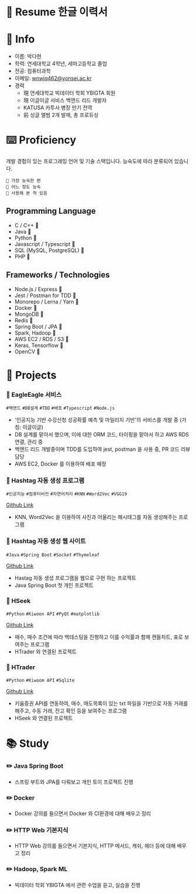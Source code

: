 # 📄 Resume 한글 이력서

# 🔎 Info

- 이름: 박다현
- 학력: 연세대학교 4학년, 세마고등학교 졸업
- 전공: 컴퓨터과학
- 이메일: wnwjq462@yonsei.ac.kr
- 경력
    - 現 연세대학교 빅데이터 학회 YBIGTA 회원
    - 現 이글이글 서비스 백엔드 리드 개발자
    - KATUSA 카투사 병장 만기 전역
    - 前 싱글 앨범 2개 발매, 총 프로듀싱

# ⌨️ Proficiency

개발 경험이 있는 프로그래밍 언어 및 기술 스택입니다. 능숙도에 따라 분류되어 있습니다.

```
🥇 가장 능숙한 편
🥈 어느 정도 능숙
🥉 사용해 본 적 있음
```

## Programming Language

- C / C++ 🥇
- Java 🥈
- Python 🥇
- Javascript / Typescript 🥇
- SQL (MySQL, PostgreSQL) 🥈
- PHP 🥉

## Frameworks / Technologies

- Node.js / Express 🥇
- Jest / Postman for TDD 🥈
- Monorepo / Lerna / Yarn 🥈
- Docker 🥉
- MongoDB 🥈
- Redis 🥈
- Spring Boot / JPA 🥈
- Spark, Hadoop 🥉
- AWS EC2 / RDS / S3 🥈
- Keras, Tensorflow 🥈
- OpenCV 🥉

# 📂 Projects

### 📑 EagleEagle 서비스

`#백엔드` `#DB설계` `#TDD` `#배포` `#Typescript` `#Node.js`

- '인공지능 기반 수강신청 성공확률 예측 및 마일리지 기반'의 서비스를 개발 중 (가칭: 이글이글)
- DB 설계를 맡아서 했으며, 이에 대한 ORM 코드, 타이핑을 맡아서 하고 AWS RDS 연결, 관리 중
- 백엔드 리드 개발중이며 TDD를 도입하여 jest, postman 을 사용 중,  PR 코드 리뷰 담당
- AWS EC2, Docker 를 이용하여 배포 예정

### 📑 Hashtag 자동 생성 프로그램

`#인공지능` `#컴퓨터비전` `#자연어처리` `#KNN` `#Word2Vec` `#VGG19` 

[Github Link](https://github.com/wnwjq462/Instagram-hashtag-generator)

- KNN, Word2Vec 을 이용하여 사진과 어울리는 해시태그를 자동 생성해주는 프로그램

### 📑 Hashtag 자동 생성 웹 사이트

`#Java` `#Spring Boot` `#Socket` `#Thymeleaf`

[Github Link](https://github.com/wnwjq462/Hashtag-Generating-Web)

- Hastag 자동 생성 프로그램을 웹으로 구현 하는 프로젝트
- Java Spring Boot 첫 개인 프로젝트

### 📑 HSeek

`#Python` `#Kiwoon API` `#PyQt` `#matplotlib`

[Github Link](https://github.com/wnwjq462/HSeek)

- 매수, 매수 조건에 따라 백테스팅을 진행하고 이를 수익률과 함께 캔들차트, 표로 보여주는 프로그램
- HTrader 와 연결된 프로젝트

### 📑 HTrader

`#Python` `#Kiwoom API` `#Sqlite`

[Github Link](https://github.com/wnwjq462/HTrader)

- 키움증권 API를 연동하여, 매수, 매도목록이 있는 txt 파일을 기반으로 자동 거래를 해주고, 수동 거래, 잔고 확인 등을 보여주는 프로그램
- HSeek 와 연결된 프로젝트

# 📚 Study

### ✏️ Java Spring Boot

- 스프링 부트와 JPA를 다뤄보고 개인 토이 프로젝트 진행

### ✏️ Docker

- Docker 강의를 들으면서 Docker 와 CI환경에 대해 배우고 정리

### ✏️ HTTP Web 기본지식

- HTTP Web 강의를 들으면서 기본지식, HTTP 메서드, 캐쉬, 헤더 등에 대해 배우고 정리

### ✏️ Hadoop, Spark ML

- 빅데이터 학회 YBIGTA 에서 관련 수업을 듣고, 실습을 진행
